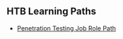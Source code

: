 ## HTB Learning Paths
- [Penetration Testing Job Role Path](https://academy.hackthebox.com/paths/jobrole)
